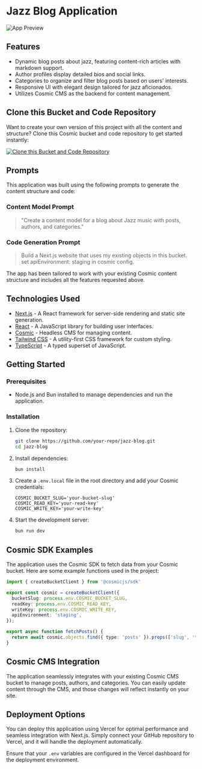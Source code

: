 # Jazz Blog Application

![App Preview](https://imgix.cosmicjs.com/e7269270-62db-11f0-a051-23c10f41277a-photo-1508700115892-45ecd05ae2ad-1752735705765.jpg?w=1200&h=300&fit=crop&auto=format,compress)

## Features
- Dynamic blog posts about jazz, featuring content-rich articles with markdown support.
- Author profiles display detailed bios and social links.
- Categories to organize and filter blog posts based on users' interests.
- Responsive UI with elegant design tailored for jazz aficionados.
- Utilizes Cosmic CMS as the backend for content management.

## Clone this Bucket and Code Repository

Want to create your own version of this project with all the content and structure? Clone this Cosmic bucket and code repository to get started instantly:

[![Clone this Bucket and Code Repository](https://img.shields.io/badge/Clone%20this%20Bucket-29abe2?style=for-the-badge&logo=cosmic&logoColor=white)](http://localhost:3040/projects/new?clone_bucket=68789f4a2920a13bc482d26b&clone_repository=687967eb40d3c347c9bea2ea)

## Prompts

This application was built using the following prompts to generate the content structure and code:

### Content Model Prompt

> "Create a content model for a blog about Jazz music with posts, authors, and categories."

### Code Generation Prompt

> Build a Next.js website that uses my existing objects in this bucket. set apiEnvironment: staging in cosmic config.

The app has been tailored to work with your existing Cosmic content structure and includes all the features requested above.

## Technologies Used
- [Next.js](https://nextjs.org/) - A React framework for server-side rendering and static site generation.
- [React](https://reactjs.org/) - A JavaScript library for building user interfaces.
- [Cosmic](https://www.cosmicjs.com) - Headless CMS for managing content.
- [Tailwind CSS](https://tailwindcss.com) - A utility-first CSS framework for custom styling.
- [TypeScript](https://www.typescriptlang.org/) - A typed superset of JavaScript.

## Getting Started

### Prerequisites
- Node.js and Bun installed to manage dependencies and run the application.

### Installation
1. Clone the repository:
   ```bash
   git clone https://github.com/your-repo/jazz-blog.git
   cd jazz-blog
   ```

2. Install dependencies:
   ```bash
   bun install
   ```

3. Create a `.env.local` file in the root directory and add your Cosmic credentials:
   ```env
   COSMIC_BUCKET_SLUG='your-bucket-slug'
   COSMIC_READ_KEY='your-read-key'
   COSMIC_WRITE_KEY='your-write-key'
   ```

4. Start the development server:
   ```bash
   bun run dev
   ```

## Cosmic SDK Examples

The application uses the Cosmic SDK to fetch data from your Cosmic bucket. Here are some example functions used in the project:

```typescript
import { createBucketClient } from '@cosmicjs/sdk'

export const cosmic = createBucketClient({
  bucketSlug: process.env.COSMIC_BUCKET_SLUG,
  readKey: process.env.COSMIC_READ_KEY,
  writeKey: process.env.COSMIC_WRITE_KEY,
  apiEnvironment: 'staging',
});

export async function fetchPosts() {
  return await cosmic.objects.find({ type: 'posts' }).props(['slug', 'title', 'metadata']);
}
```

## Cosmic CMS Integration

The application seamlessly integrates with your existing Cosmic CMS bucket to manage posts, authors, and categories. You can easily update content through the CMS, and those changes will reflect instantly on your site.

## Deployment Options

You can deploy this application using Vercel for optimal performance and seamless integration with Next.js. Simply connect your GitHub repository to Vercel, and it will handle the deployment automatically.

Ensure that your `.env` variables are configured in the Vercel dashboard for the deployment environment.

<!-- README_END -->